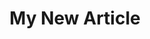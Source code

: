 ---
_schema: article
title: My New Article
subheading: Subheading.
uuid:
description:
excerpt:
publishDate:
authors:
  - author:
    article_role: Author
article_tags:
article_topper:
  _bookshop_name: design-system/topper/article
  label:
  background_image:
  alt_text:
  heading:
  body_text:
  show_byline: true
article_blocks:
  - _bookshop_name: design-system/column/rich-text
    text:
show_author_bios: true
type: articles
---